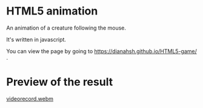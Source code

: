 # HTML5 animation

An animation of a creature following the mouse.

It's written in javascript.

You can view the page by going to https://dianahsh.github.io/HTML5-game/ .

# Preview of the result
[videorecord.webm](https://github.com/user-attachments/assets/a0a1b826-a1ba-4fcc-81da-8b01db4ba2af)

